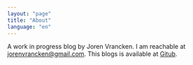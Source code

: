 ```yaml
---
layout: "page"
title: "About"
language: "en"
---
```


A work in progress blog by Joren Vrancken. I am reachable at [jorenvrancken@gmail.com](mailto:jorenvrancken@gmail.com). This blogs is available at [Gitub](https://github.com/joren485/blog).
